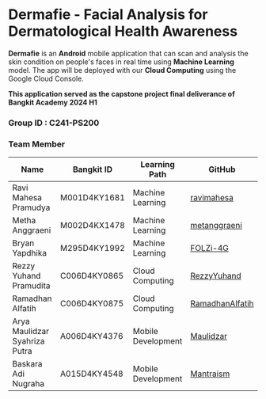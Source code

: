 # Dermafie - Facial Analysis for Dermatological Health Awareness
**Dermafie** is an **Android** mobile application that can scan and analysis the skin condition on people's faces in real time using **Machine Learning** model. The app will be deployed with our **Cloud Computing** using the Google Cloud Console. <br/> 

**This application served as the capstone project final deliverance of Bangkit Academy 2024 H1** <br/>

### Group ID : C241-PS200 ###

### Team Member
| Name | Bangkit ID | Learning Path | GitHub |
|------|------------|---------------|--------|
| Ravi Mahesa Pramudya | M001D4KY1681 | Machine Learning | [ravimahesa](https://github.com/ravimahesa) |
| Metha Anggraeni | M002D4KX1478  | Machine Learning | [metanggraeni](https://github.com/metanggraeni) |
| Bryan Yapdhika | M295D4KY1992  | Machine Learning | [FOLZi-4G](https://github.com/FOLZi-4G) |
| Rezzy Yuhand Pramudita | C006D4KY0865  | Cloud Computing | [RezzyYuhand](https://github.com/RezzyYuhand) |
| Ramadhan Alfatih | C006D4KY0875  | Cloud Computing | [RamadhanAlfatih](https://github.com/RamadhanAlfatih) |
| Arya Maulidzar Syahriza Putra | A006D4KY4376  | Mobile Development | [Maulidzar](https://github.com/Maulidzar) |
| Baskara Adi Nugraha | A015D4KY4548  | Mobile Development | [Mantraism](https://github.com/Mantraism) |
